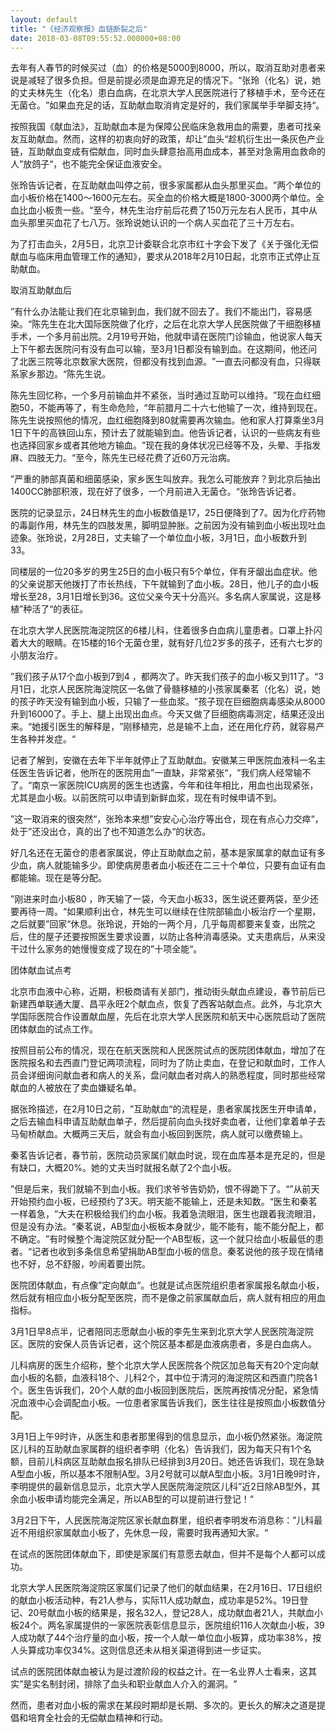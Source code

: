 ```yaml
---
layout: default
title: "《经济观察报》血链断裂之后"
date: 2018-03-08T09:55:52.000000+08:00
---
```


去年有人春节的时候买过（血）的价格是5000到8000，所以，取消互助对患者来说是减轻了很多负担。但是前提必须是血源充足的情况下。‌‌“张玲（化名）说，她的丈夫林先生（化名）患白血病，在北京大学人民医院进行了移植手术，至今还在无菌仓。‌‌”如果血充足的话，互助献血取消肯定是好的，我们家属举手举脚支持‌‌“。

按照我国《献血法》，互助献血本是为保障公民临床急救用血的需要，患者可找亲友互助献血。然而，这样的初衷向好的政策，却让‌‌”血头‌‌“趁机衍生出一条灰色产业链，互助献血变成有偿献血，同时血头肆意抬高用血成本，甚至对急需用血救命的人‌‌”放鸽子‌‌“，也不能完全保证血液安全。

张玲告诉记者，在互助献血叫停之前，很多家属都从血头那里买血。‌‌”两个单位的血小板价格在1400～1600元左右。买全血的价格大概是1800-3000两个单位。全血比血小板贵一些。‌‌“至今，林先生治疗前后花费了150万元左右人民币，其中从血头那里买血花了七八万。张玲说她认识的一个病人买血花了三十万左右。

为了打击血头，2月5日，北京卫计委联合北京市红十字会下发了《关于强化无偿献血与临床用血管理工作的通知》，要求从2018年2月10日起，北京市正式停止互助献血。

取消互助献血后

‌‌”有什么办法能让我们在北京输到血，我们就不回去了。我们不能出门，容易感染。‌‌“陈先生在北大国际医院做了化疗，之后在北京大学人民医院做了干细胞移植手术，一个多月前出院。2月19号开始，他就申请在医院门诊输血，他说家人每天上下午都去医院问有没有血可以输，至3月1日都没有输到血。在这期间，他还问了北医三院等北京数家大医院，但都没有找到血源。‌‌”一直去问都没有血，只得联系家乡那边。‌‌“陈先生说。

陈先生回忆称，一个多月前输血并不紧张，当时通过互助可以维持。‌‌”现在血红细胞50，不能再等了，有生命危险，‌‌“年前腊月二十六七他输了一次，维持到现在。陈先生说按照他的情况，血红细胞降到80就需要再次输血。他和家人打算乘坐3月1日下午的高铁回山东，预计去了就能输到血。他告诉记者，认识的一些病友有些也选择回家乡或者其他地方输血。‌‌”现在我的身体状况已经等不及，头晕、手指发麻、四肢无力。‌‌“至今，陈先生已经花费了近60万元治病。

‌‌”严重的肺部真菌和细菌感染，家乡医生叫放弃。我怎么可能放弃？到北京后抽出1400CC肺部积液，现在好了很多，一个月前进入无菌仓。‌‌“张玲告诉记者。

医院的记录显示，24日林先生的血小板数值是17，25日便降到了7。因为化疗药物的毒副作用，林先生的四肢发黑，脚明显肿胀。之前因为没有输到血小板出现吐血迹象。张玲说，2月28日，丈夫输了一个单位血小板，3月1日，血小板数升到33。

同楼层的一位20多岁的男生25日的血小板只有5个单位，伴有牙龈出血症状。他的父亲说那天他拨打了市长热线，下午就输到了血小板。28日，他儿子的血小板增长至28，3月1日增长到36。这位父亲今天十分高兴。多名病人家属说，这是移植‌‌”种活了‌‌“的表征。

在北京大学人民医院海淀院区的6楼儿科，住着很多白血病儿童患者。口罩上扑闪着大大的眼睛。在15楼的16个无菌仓里，就有好几位2岁多的孩子，还有六七岁的小朋友治疗。

‌‌”我们孩子从17个血小板到7到4 ，都两次了。昨天我们孩子的血小板又到11了。‌‌“3月1日，北京人民医院海淀院区一名做了骨髓移植的小孩家属秦茗（化名）说，她的孩子昨天没有输到血小板，只输了一些血浆。‌‌”孩子现在巨细胞病毒感染从8000升到16000了。手上、腿上出现出血点。今天又做了巨细胞病毒测定，结果还没出来。‌‌“她援引医生的解释是，‌‌”刚移植完，总是输不上血，还在用化疗药，就容易产生各种并发症。‌‌“

记者了解到，安徽在去年下半年就停止了互助献血。安徽某三甲医院血液科一名主任医生告诉记者，他所在的医院用血‌‌”一直缺，非常紧张‌‌“，‌‌”我们病人经常输不了。‌‌“南京一家医院ICU病房的医生也透露，今年和往年相比，用血也出现紧张，尤其是血小板。以前医院可以申请到新鲜血浆，现在有时候申请不到。

‌‌”这一取消来的很突然‌‌“，张玲本来想‌‌”安安心心治疗等出仓，现在有点心力交瘁‌‌“，处于‌‌”还没出仓，真的出了也不知道怎么办‌‌“的状态。

好几名还在无菌仓的患者家属说，停止互助献血之前，基本是家属拿的献血证有多少血，病人就能输多少。即使病房患者血小板还在二三十个单位，只要有血证有血都能输。现在是等分配。

‌‌”刚进来时血小板80 ，昨天输了一袋，今天血小板33，医生说还要两袋，至少还要再待一周。‌‌“如果顺利出仓，林先生可以继续在住院部输血小板治疗一个星期，之后就要‌‌”回家‌‌“休息。张玲说，开始的一两个月，几乎每周都要来复查，出院之后，住的屋子还要按照医生要求设置，以防止各种消毒感染。丈夫患病后，从来没干过什么家务的她慢慢变成了现在的‌‌”十项全能‌‌“。

团体献血试点考

北京市血液中心称，近期，积极商请有关部门，推动街头献血点建设，春节前后已新建西单联通大厦、昌平永旺2个献血点，恢复了西客站献血点。此外，与北京大学国际医院合作设置献血屋，先后在北京大学人民医院和航天中心医院启动了医院团体献血的试点工作。

按照目前公布的情况，现在在航天医院和人民医院试点的医院团体献血，增加了在医院报名和去西直门登记两项流程，同时为了防止卖血，在登记和献血时，工作人员会详细询问献血者和病人的关系，盘问献血者对病人的熟悉程度，同时那些经常献血的人被放在了卖血嫌疑名单。

据张玲描述，在2月10日之前，‌‌”互助献血‌‌“的流程是，患者家属找医生开申请单，之后去输血科申请互助献血单子，然后提前向血头找好卖血者，让他们拿着单子去马甸桥献血。大概两三天后，就会有血小板回到医院，病人就可以缴费输上。

秦茗告诉记者，春节前，医院动员家属们献血时说，现在血库基本是充足的，但是有缺口，大概20%。她的丈夫当时就报名献了2个血小板。

‌‌”但是后来，我们就输不到血小板。我们求爷爷告奶奶，恨不得跪下了。‌‌“‌‌”从前天开始预约血小板，已经预约了3天。明天能不能输上，还是未知数。‌‌“医生和秦茗一样着急，‌‌”大夫在积极给我们约血小板。我着急流眼泪，医生也跟着我流眼泪，但是没有办法。‌‌“秦茗说，AB型血小板板本身就少，能不能有，能不能分配上，都不确定。‌‌”有时候整个海淀院区就分配一个AB型板，这一个就只给血小板最低的患者。‌‌“记者也收到多条信息希望捐助AB型血小板的信息。秦茗说他的孩子现在情绪也不好，总不舒服，吵闹着要出院。

医院团体献血，有点像‌‌”定向献血‌‌“。也就是试点医院组织患者家属报名献血小板，然后就有相应血小板分配至医院，而不是像之前家属献血后，病人就有相应的用血指标。

3月1日早8点半，记者陪同志愿献血小板的李先生来到北京大学人民医院海淀院区。医院的安保人员告诉记者，这个院区基本都是血液病患者，多是白血病人。

儿科病房的医生介绍称，整个北京大学人民医院各个院区加总每天有20个定向献血小板的名额，血液科18个、儿科2个，其中位于清河的海淀院区和西直门院各1个。医生告诉我们，20个人献的血小板回到医院后，医院再按情况分配，紧急情况血液中心会调配血小板。一位患者家属告诉我们，医生往往是按照血小板数值分配。

3月1日上午9时许，从医生和患者那里得到的信息显示，血小板仍然紧张。海淀院区儿科的互助献血家属群的组织者李明（化名）告诉我们，因为每天只有1个名额，目前儿科病区互助献血报名排队已经排到3月20日。她还告诉我们，现在急缺A型血小板，所以基本不限制A型。3月2号就可以献A型血小板。3月1日晚9时许，李明提供的最新信息显示，北京大学人民医院海淀院区儿科‌‌”近2日除AB型外，其余血小板申请均能完全满足，所以AB型的可以提前进行登记！‌‌“

3月2日下午，人民医院海淀院区家长献血群里，组织者李明发布消息称：‌‌”儿科最近不用组织家属献血小板了，先休息一段，需要时我再通知大家。‌‌“

在试点的医院团体献血下，即使是家属们有意愿去献血，但并不是每个人都可以成功。

北京大学人民医院海淀院区家属们记录了他们的献血结果，在2月16日、17日组织的献血小板活动种，有21人参与，实际11人成功献血，成功率是52%。19日登记、20号献血小板的结果是，报名32人，登记28人，成功献血者21人，共献血小板24个。两名家属提供的一家医院表彰信息显示，医院组织116人次献血小板，39人成功献了44个治疗量的血小板，按一个人献一单位血小板算，成功率38%，按人头算成功率仅34%。这则信息还未从相关渠道得到进一步证实。

试点的医院团体献血被认为是过渡阶段的权益之计。在一名业界人士看来，这其实‌‌”是实名制封闭，排除了血头和职业献血人介入的漏洞。‌”

然而，患者对血小板的需求在某段时期却是长期、多次的。更长久的解决之道是提倡和培育全社会的无偿献血精神和行动。

